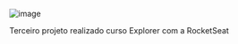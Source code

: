 ![image](https://github.com/KikutixD/Treine-me/assets/31447163/2787ae06-88b0-440d-9348-28522b4a7046)

Terceiro projeto realizado curso Explorer com a RocketSeat
